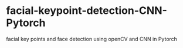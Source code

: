 # facial-keypoint-detection-CNN-Pytorch
facial key points and face detection using openCV and CNN in Pytorch

